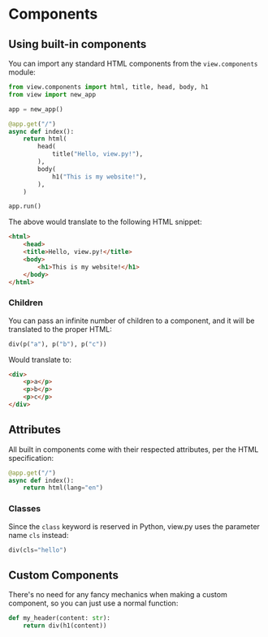 # Components

## Using built-in components

You can import any standard HTML components from the `view.components` module:

```py
from view.components import html, title, head, body, h1
from view import new_app

app = new_app()

@app.get("/")
async def index():
    return html(
        head(
            title("Hello, view.py!"),
        ),
        body(
            h1("This is my website!"),
        ),
    )

app.run()
```

The above would translate to the following HTML snippet:

```html
<html>
    <head>
    <title>Hello, view.py!</title>
    <body>
        <h1>This is my website!</h1>
    </body>
</html>
```

### Children

You can pass an infinite number of children to a component, and it will be translated to the proper HTML:

```py
div(p("a"), p("b"), p("c"))
```

Would translate to:

```html
<div>
    <p>a</p>
    <p>b</p>
    <p>c</p>
</div>
```

## Attributes

All built in components come with their respected attributes, per the HTML specification:

```py
@app.get("/")
async def index():
    return html(lang="en")
```

### Classes

Since the `class` keyword is reserved in Python, view.py uses the parameter name `cls` instead:

```py
div(cls="hello")
```

## Custom Components

There's no need for any fancy mechanics when making a custom component, so you can just use a normal function:

```py
def my_header(content: str):
    return div(h1(content))
```
